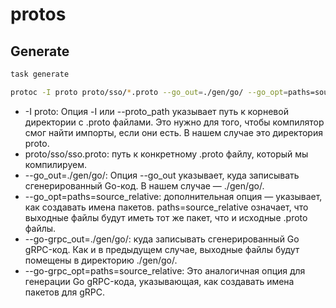 # protos

## Generate
```bash
task generate
```

```bash
protoc -I proto proto/sso/*.proto --go_out=./gen/go/ --go_opt=paths=source_relative --go-grpc_out=./gen/go/ --go-grpc_opt=paths=source_relative
```
* -I proto: Опция -I или --proto_path указывает путь к корневой директории с .proto файлами. Это нужно для того, чтобы компилятор смог найти импорты, если они есть. В нашем случае это директория proto.
* proto/sso/sso.proto: путь к конкретному .proto файлу, который мы компилируем.
* --go_out=./gen/go/: Опция --go_out указывает, куда записывать сгенерированный Go-код. В нашем случае — ./gen/go/.
* --go_opt=paths=source_relative: дополнительная опция — указывает, как создавать имена пакетов. paths=source_relative означает, что выходные файлы будут иметь тот же пакет, что и исходные .proto файлы.
* --go-grpc_out=./gen/go/: куда записывать сгенерированный Go gRPC-код. Как и в предыдущем случае, выходные файлы будут помещены в директорию ./gen/go/.
* --go-grpc_opt=paths=source_relative: Это аналогичная опция для генерации Go gRPC-кода, указывающая, как создавать имена пакетов для gRPC.